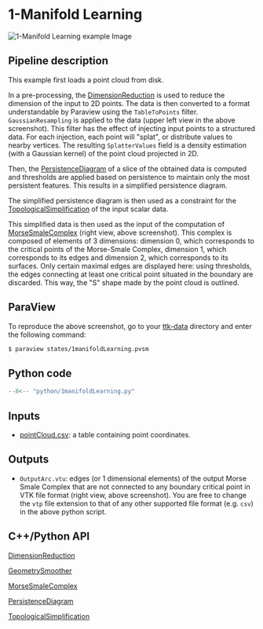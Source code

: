 # 1-Manifold Learning 

![1-Manifold Learning example Image](https://topology-tool-kit.github.io/img/gallery/1manifoldLearning.jpeg)


## Pipeline description

This example first loads a point cloud from disk. 

In a pre-processing, the [DimensionReduction](https://topology-tool-kit.github.io/doc/html/classttk_1_1DimensionReduction.html) is used to reduce the dimension of the input to 2D points. The data is then converted to a format understandable by Paraview using the `TableToPoints` filter. `GaussianResampling` is applied to the data (upper left view in the above screenshot). This filter has the effect of injecting input points to a structured data. For each injection, each point will "splat", or distribute values to nearby vertices. The resulting `SplatterValues` field is a density estimation (with a Gaussian kernel) of the point cloud projected in 2D.

Then, the [PersistenceDiagram](https://topology-tool-kit.github.io/doc/html/classttkPersistenceDiagram.html) of a slice of the obtained data is computed and thresholds are applied based on persistence to maintain only the most persistent features. This results in a simplified persistence diagram.

The simplified persistence diagram is then used as a constraint for the [TopologicalSimplification](https://topology-tool-kit.github.io/doc/html/classttkTopologicalSimplification.html) of the input scalar data.

This simplified data is then used as the input of the computation of [MorseSmaleComplex](https://topology-tool-kit.github.io/doc/html/classttk_1_1MorseSmaleComplex.html) (right view, above screenshot). This complex is composed of elements of 3 dimensions: dimension 0, which corresponds to the critical points of the Morse-Smale Complex, dimension 1, which corresponds to its edges and dimension 2, which corresponds to its surfaces. Only certain maximal edges are displayed here: using thresholds, the edges connecting at least one critical point situated in the boundary are discarded. This way, the "S" shape made by the point cloud is outlined.

## ParaView
To reproduce the above screenshot, go to your [ttk-data](https://github.com/topology-tool-kit/ttk-data) directory and enter the following command:
``` bash
$ paraview states/1manifoldLearning.pvsm
```

## Python code

``` python  linenums="1"
--8<-- "python/1manifoldLearning.py"
```

## Inputs
- [pointCloud.csv](https://github.com/topology-tool-kit/ttk-data/raw/dev/pointCloud.csv): a table containing point coordinates.

## Outputs
- `OutputArc.vtu`: edges (or 1 dimensional elements) of the output Morse Smale Complex that are not connected to any boundary critical point in VTK file format (right view, above screenshot). You are free to change the `vtp` file extension to that of any other supported file format (e.g. `csv`) in the above python script.


## C++/Python API

[DimensionReduction](https://topology-tool-kit.github.io/doc/html/classttk_1_1DimensionReduction.html)

[GeometrySmoother](https://topology-tool-kit.github.io/doc/html/classttkGeometrySmoother.html)

[MorseSmaleComplex](https://topology-tool-kit.github.io/doc/html/classttk_1_1MorseSmaleComplex.html)

[PersistenceDiagram](https://topology-tool-kit.github.io/doc/html/classttkPersistenceDiagram.html)

[TopologicalSimplification](https://topology-tool-kit.github.io/doc/html/classttkTopologicalSimplification.html)


